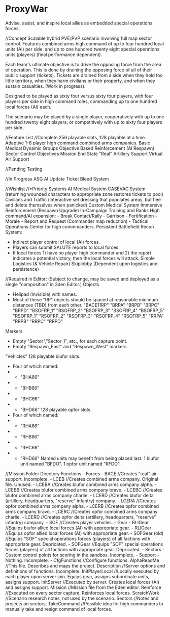 # ProxyWar
Advise, assist, and inspire local allies as embedded special operations forces.

//Concept
    Scalable hybrid PVE/PVP scenario involving full map sector control.
Features combined arms high command of up to four hundred local units (AI) per side,
and up to one hundred twenty eight special operations units (players) (final performance dependent).

Each team's ultimate objective is to drive the opposing force from the area of operation.
This is done by draining the opposing force of all of their public support (tickets).
Tickets are drained from a side when they hold too little territory,
when they harm civilians or their property, and when they sustain casualties. (Work in progress).

Designed to be played as sixty four versus sixty four players,
with four players per side in high command roles,
commanding up to one hundred local forces (AI) each.

The scenario may be played by a single player,
cooperatively with up to one hundred twenty eight players,
or competitively with up to sixty four players per side.

//Feature List
//Complete
256 playable slots, 128 playable at a time.
Adaptive 1-8 player high command combined arms companies.
Basic Medical
Dynamic Groups
Objective Based Reinforcement (AI Respawn)
Sector Control Objectives
Mission End State
"Real" Artillery Support
Virtual Air Support

//Pending Testing

//In Progress
ASG AI Update
Ticket Bleed System

//Wishlist
//*Priority Systems
AI Medical System
CASEVAC System (returning wounded characters to appropriate zone restores tickets to pool)
Civilians and Traffic (interactive set dressing that populates areas, but flee and delete themselves when panicked)
Custom Medical System
Immersive Reinforcement (Respawn Upgrade)
In-Campaign Training and Ranks
High command/AI expansion:
	- Break Contact/Rally
	- Garrison
	- Fortification
	- Morale
	- Report and Request (Commander map reduction)
	- Tactical Operations Center for high commmanders.
Persistent Battlefield
Recon System:
 - Indirect player control of local (AI) forces.
 - Players can submit SALUTE reports to local forces.
 - If local forces 1) have no player high commander and 2) the report indicates a potential victory, then the local forces will attack.
Simple Logistics (& Vehicle Repair)
Skiplobby (Dependent upon logistics and persistence)

//Required in Editor:
(Subject to change, may be saved and deployed as a single "composition" in 3den Editor.)
Objects
- Helipad (Invisible) with names:
- Most of these "RP" objects should be spaced at reasonable minimum distances (TBD) from each other.
"BACE11RP"
"BRPA"
"BRPB"
"BRPC"
"BRPD"
"BSOFRP_1"
"BSOFRP_2"
"BSOFRP_3"
"BSOFRP_4"
"BSOFRP_5"
"RSOFRP_1"
"RSOFRP_2"
"RSOFRP_3"
"RSOFRP_4"
"RSOFRP_5"
"RRPA"
"RRPB"
"RRPC"
"RRPD"

Markers
- Empty "Sector","Sector_1", etc., for each capture point.
- Empty "Respawn_East" and "Respawn_West" markers.

"Vehicles"
128 playable blufor slots.
- Four of which named:
- - "BHA66"
- - "BHB66"
- - "BHC66"
- - "BHD66"
128 playable opfor slots.
- Four of which named:
- - "RHA66"
- - "RHB66"
- - "RHC66"
- - "RHD66"
Named units may benefit from being placed last.
1 blufor unit named "BFDO".
1 opfor unit named "RFDO".

//Mission Folder Directory
Functions
    - Forces
        - BACE //Creates "real" air support. Incomplete.
        - LCEB //Creates combined arms company. Original file. Unused.
        - LCEBA //Creates blufor combined arms company alpha. 
        - LCEBB //Creates blufor combined arms company bravo. 
        - LCEBC //Creates blufor combined arms company charlie. 
        - LCEBD //Creates blufor delta (artillery, headquarters, "reserve" infantry) company.
        - LCERA //Creates opfor combined arms company alpha.
        - LCERB //Creates opfor combined arms company bravo.
        - LCERC //Creates opfor combined arms company charlie.
        - LCERD //Creates opfor delta (artillery, headquarters, "reserve" infantry) company.
        - SOF //Creates player vehicles.
    - Gear
        - BLIGear //Equips blufor allied local forces (AI) with appropriate gear.
        - RLIGear //Equips opfor allied local forces (AI) with appropriate gear.
        - SOFGear (old) //Equips "SOF" special operations forces (players) of all factions with appropriate gear. Depricated.
        - SOFGear //Equips "SOF" special operations forces (players) of all factions with appropriate gear. Depricated.
    - Sectors
        - Custom control points for scoring in the sandbox. Incomplete.
    - Support
        - Nothing. Incomplete.
    - CfgFunctions //Configure functions.
AlphaReadMe //This file. Describes and maps the project.
Description //Server options and definitions of functions. Incomplete.
InitPlayerLocal //Locally executed by each player upon server join. Equips gear, assigns subordinate units, assigns support.
InitServer //Executed by server. Creates local forces (AI) and assigns support.
Mission //Mission file from the Eden editor.
Reinforce //Executed on every sector capture. Reinforces local forces.
ScratchWork //Scenario research notes, not used by the scenario.
Sectors //Notes and projects on sectors.
TakeCommand //Possible idea for high commanders to manually take and resign command of local forces.
